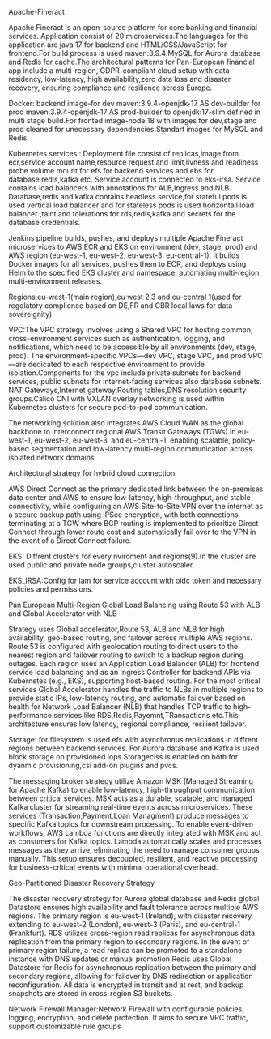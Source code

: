  Apache-Fineract

Apache Fineract is an open-source platform for core banking and financial services. Application consist of 20 microservices.The languages for the application are java 17 for backend and HTML/CSS/JavaScript for frontend.For build process is used maven:3.9.4.MySQL for Aurora database and Redis for cache.The architectural patterns for Pan-European financial app include a multi-region, GDPR-compliant cloud setup with data residency, low-latency, high availability,zero data loss and disaster recovery, ensuring compliance and resilience across Europe.

Docker: backend image-for dev maven:3.9.4-openjdk-17 AS dev-builder for prod maven:3.9.4-openjdk-17 AS prod-builder to openjdk:17-slim defined in multi stage build.For fronted image-node:18 with images for dev,stage and prod cleaned for unecessary dependencies.Standart images for MySQL and Redis.


Kubernetes services :  Deployment file consist of replicas,image from ecr,service account name,resource request and limit,livness and readiness probe volume mount for efs for backend services and ebs for database,redis,kafka etc. Service account is connected to eks-irsa. Service contains load balancers with annotations for ALB,Ingress and NLB. Database,redis and kafka contains headless service,for stateful pods is used vertical load balancer and for stateless pods is used horizontall load balancer ,taint and tolerations for rds,redis,kafka and secrets for the database credentials.

Jenkins pipeline builds, pushes, and deploys multiple Apache Fineract  microservices to AWS ECR and EKS on environment (dev, stage, prod) and AWS region (eu-west-1, eu-west-2, eu-west-3, eu-central-1). It builds Docker images for all services, pushes them to ECR, and deploys using Helm to the specified EKS cluster and namespace, automating multi-region, multi-environment releases.


Regions:eu-west-1(main region),eu west 2,3 and eu-central 1(used for regolatory complience based on DE,FR and GBR local laws for data sovereignity)

VPC:The VPC strategy involves using a Shared VPC for hosting common, cross-environment services such as authentication, logging, and notifications, which need to be accessible by all environments (dev, stage, prod). The environment-specific VPCs—dev VPC, stage VPC, and prod VPC—are dedicated to each respective environment to provide isolation.Components for the vpc include
private subnets for backend services, public subnets for internet-facing services also database subnets. NAT Gateways,Internet gateway,Routing tables,DNS resolution,security groups.Calico CNI with VXLAN overlay networking is used within Kubernetes clusters for secure pod-to-pod communication.

The networking solution also integrates AWS Cloud WAN as the global backbone to interconnect regional AWS Transit Gateways (TGWs) in eu-west-1, eu-west-2, eu-west-3, and eu-central-1, enabling scalable, policy-based segmentation and low-latency multi-region communication across isolated network domains.  

Architectural strategy for hybrid cloud connection:

AWS Direct Connect as the primary dedicated link between the on-premises data center and AWS to ensure low-latency, high-throughput, and stable connectivity, while configuring an AWS Site-to-Site VPN over the internet as a secure backup path using IPSec encryption, with both connections terminating at a TGW where BGP routing is implemented to prioritize Direct Connect through lower route cost and automatically fail over to the VPN in the event of a Direct Connect failure.

EKS: Diffrent clusters for every nviroment and regions(9).In the cluster are used public and private node groups,cluster autoscaler.

EKS_IRSA:Config for iam for service account with oidc token and necessary policies and permissions.

Pan European Multi-Region Global Load Balancing using Route 53 with ALB and Global Accelerator with NLB

Strategy uses  Global accelerator,Route 53, ALB and NLB for high availability, geo-based routing, and failover across multiple AWS regions. Route 53 is configured with geolocation routing to direct users to the nearest region and failover routing to switch to a backup region during outages. Each region uses an Application Load Balancer (ALB) for frontend service load balancing and as an Ingress Controller for backend APIs via Kubernetes (e.g., EKS), supporting host-based routing. For the most critical services Global Accelerator handles the traffic to NLBs in multiple regions to provide static IPs, low-latency routing, and automatic failover based on health  for Network Load Balancer (NLB)  that handles TCP traffic to high-performance services like RDS,Redis,Payemnt,TRansactions etc.This architecture ensures low latency, regional compliance, resilient failover.

Storage: for filesystem is used efs with asynchronus replications in diffrent regions  between backend services. For Aurora database and Kafka is used block storage on provisioned iops.Storageclss is enabled on both for dyanmic provisioning,csi add-on plugins and pvcs.

The messaging broker strategy utilize Amazon MSK (Managed Streaming for Apache Kafka) to enable low-latency, high-throughput communication between critical services. MSK acts as a durable, scalable, and managed Kafka cluster for streaming real-time events across microservices. These services (Transaction,Payment,Loan Managment) produce messages to specific Kafka topics for downstream processing.
To enable event-driven workflows, AWS Lambda functions are directly integrated with MSK and act as consumers for Kafka topics. Lambda automatically scales and processes messages as they arrive, eliminating the need to manage consumer groups manually. This setup ensures decoupled, resilient, and reactive processing for business-critical events with minimal operational overhead.

Geo-Partitioned Disaster Recovery Strategy

The disaster recovery strategy for  Aurora global database and Redis global Datastore ensures high availability and fault tolerance across multiple AWS regions. The primary region is eu-west-1 (Ireland), with disaster recovery extending to eu-west-2 (London), eu-west-3 (Paris), and eu-central-1 (Frankfurt). RDS utilizes cross-region read replicas for asynchronous data replication from the primary region to secondary regions. In the event of primary region failure, a read replica can be promoted to a standalone instance with DNS updates or manual promotion.Redis uses Global Datastore for Redis for asynchronous replication between the primary and secondary regions, allowing for failover by DNS redirection or application reconfiguration.  All data is encrypted in transit and at rest, and backup snapshots are stored in cross-region S3 buckets.


Network Firewall Manager:Network Firewall with configurable policies, logging, encryption, and delete protection. It aims to secure VPC traffic, support customizable rule groups
